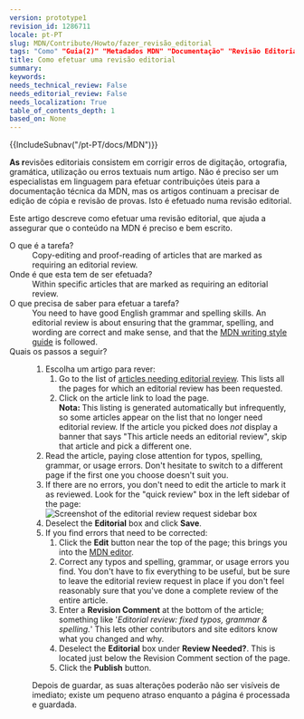 ```yaml
---
version: prototype1
revision_id: 1286711
locale: pt-PT
slug: MDN/Contribute/Howto/fazer_revisão_editorial
tags: "Como" "Guia(2)" "Metadados MDN" "Documentação" "Revisão Editorial"
title: Como efetuar uma revisão editorial
summary: 
keywords: 
needs_technical_review: False
needs_editorial_review: False
needs_localization: True
table_of_contents_depth: 1
based_on: None
---
```

<div>{{IncludeSubnav("/pt-PT/docs/MDN")}}</div>

<p class="summary"><strong>As r</strong>evisões editoriais consistem em corrigir erros de digitação, ortografia, gramática, utilização ou erros textuais num artigo. Não é preciso ser um especialistas em linguagem para efetuar contribuições úteis para a documentação técnica da MDN, mas os artigos continuam a precisar de edição de cópia e revisão de provas. Isto é efetuado numa revisão editorial.</p>

<p><span class="seoSummary">Este artigo descreve como efetuar uma revisão editorial, que ajuda a assegurar que o conteúdo na MDN é preciso e bem escrito.</span></p>

<dl>
 <dt>O que é a tarefa?</dt>
 <dd>Copy-editing and proof-reading of articles that are marked as requiring an editorial review.</dd>
 <dt>Onde é que esta tem de ser efetuada?</dt>
 <dd>Within specific articles that are marked as requiring an editorial review.</dd>
 <dt>O que precisa de saber para efetuar a tarefa?</dt>
 <dd>You need to have good English grammar and spelling skills. An editorial review is about ensuring that the grammar, spelling, and wording are correct and make sense, and that the <a href="/en-US/docs/MDN/Contribute/Guidelines/Writing_style_guide">MDN writing style guide</a> is followed.</dd>
 <dt>Quais os passos a seguir?</dt>
 <dd>
 <ol>
  <li>Escolha um artigo para rever:
   <ol>
    <li>Go to the list of <a href="/en-US/docs/needs-review/editorial">articles needing editorial review</a>. This lists all the pages for which an editorial review has been requested.</li>
    <li>Click on the article link to load the page.<br />
     <strong>Nota: </strong>This listing is generated automatically but infrequently, so some articles appear on the list that no longer need editorial review. If the article you picked does <em>not</em> display a banner that says "This article needs an editorial review", skip that article and pick a different one.</li>
   </ol>
  </li>
  <li><a id="core-steps" name="core-steps"></a>Read the article, paying close attention for typos, spelling, grammar, or usage errors. Don't hesitate to switch to a different page if the first one you choose doesn't suit you.</li>
  <li>If there are no errors, you don't need to edit the article to mark it as reviewed. Look for the "quick review" box in the left sidebar of the page:<br />
   <img alt="Screenshot of the editorial review request sidebar box" src="https://mdn.mozillademos.org/files/13018/SidebarReviewBoxEditorial.png" /></li>
  <li>Deselect the <strong>Editorial</strong> box and click <strong>Save</strong>.</li>
  <li>If you find errors that need to be corrected:
   <ol>
    <li>Click the <strong>Edit</strong> button near the top of the page; this brings you into the <a href="/en-US/docs/Project:MDN/Contributing/Editor_guide">MDN editor</a>.</li>
    <li>Correct any typos and spelling, grammar, or usage errors you find. You don't have to fix everything to be useful, but be sure to leave the editorial review request in place if you don't feel reasonably sure that you've done a complete review of the entire article.</li>
    <li>Enter a <strong>Revision Comment</strong> at the bottom of the article; something like '<em>Editorial review: fixed typos, grammar &amp; spelling.</em>' This lets other contributors and site editors know what you changed and why.</li>
    <li>Deselect the <strong>Editorial</strong> box under <strong>Review Needed?</strong>. This is located just below the Revision Comment section of the page.</li>
    <li>Click the <strong>Publish</strong> button.</li>
   </ol>
  </li>
 </ol>

 <div class="note">
 <p>Depois de guardar, as suas alterações poderão não ser visíveis de imediato; existe um pequeno atraso enquanto a página é processada e guardada.</p>
 </div>
 </dd>
</dl>

